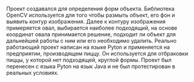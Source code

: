 Проект создавался для определения форм объекта. Библиотека OpenCV используется для того чтобы размыть объект, его фон и выявить контур изображения.
Далее к контуру изображения примеряется овал, выбирается наиболее подходящий, на основе координат овала принимается решение, подходит ли объект для дальнейшей работы с ним или его необходимо удалить.
Реально работающий проект написан на языке Pyton и применяется на предприятии, производящем пиццу. Он используется для отбраковки пиццы, у которой нет подходящей, круглой формы.
Проект был перенесен с языка Pyton на язык Java и не был протестирован в реальных условиях.
